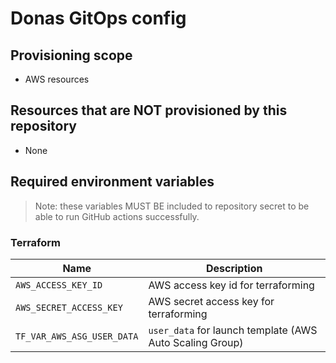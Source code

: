 # Donas GitOps config

## Provisioning scope

- AWS resources

## Resources that are NOT provisioned by this repository

- None

## Required environment variables

> Note: these variables MUST BE included to repository secret to be able to run GitHub actions successfully.

### Terraform

| Name | Description |
| --- | --- |
| `AWS_ACCESS_KEY_ID` | AWS access key id for terraforming |
| `AWS_SECRET_ACCESS_KEY` | AWS secret access key for terraforming |
| `TF_VAR_AWS_ASG_USER_DATA` | `user_data` for launch template (AWS Auto Scaling Group) |
